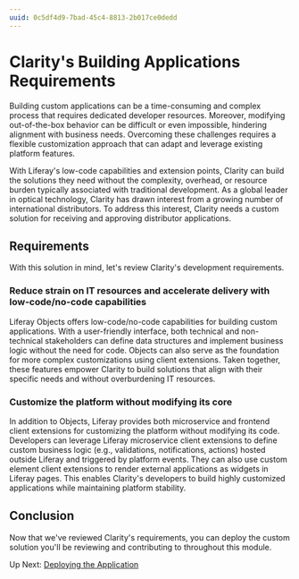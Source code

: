 ```yaml
---
uuid: 0c5df4d9-7bad-45c4-8813-2b017ce0dedd
---
```

# Clarity's Building Applications Requirements
<!--ALT: Clarity's Application Development Requirements -->

Building custom applications can be a time-consuming and complex process that requires dedicated developer resources. Moreover, modifying out-of-the-box behavior can be difficult or even impossible, hindering alignment with business needs. Overcoming these challenges requires a flexible customization approach that can adapt and leverage existing platform features.

With Liferay's low-code capabilities and extension points, Clarity can build the solutions they need without the complexity, overhead, or resource burden typically associated with traditional development. As a global leader in optical technology, Clarity has drawn interest from a growing number of international distributors. To address this interest, Clarity needs a custom solution for receiving and approving distributor applications.

## Requirements

With this solution in mind, let's review Clarity's development requirements.

### Reduce strain on IT resources and accelerate delivery with low-code/no-code capabilities

Liferay Objects offers low-code/no-code capabilities for building custom applications. With a user-friendly interface, both technical and non-technical stakeholders can define data structures and implement business logic without the need for code. Objects can also serve as the foundation for more complex customizations using client extensions. Taken together, these features empower Clarity to build solutions that align with their specific needs and without overburdening IT resources.

### Customize the platform without modifying its core

In addition to Objects, Liferay provides both microservice and frontend client extensions for customizing the platform without modifying its code. Developers can leverage Liferay microservice client extensions to define custom business logic (e.g., validations, notifications, actions) hosted outside Liferay and triggered by platform events. They can also use custom element client extensions to render external applications as widgets in Liferay pages. This enables Clarity's developers to build highly customized applications while maintaining platform stability.

<!-- TASK:
### Develop integrated solutions without extensive Liferay knowledge

### Allow developers to use their preferred languages and tools
-->

## Conclusion

Now that we've reviewed Clarity's requirements, you can deploy the custom solution you'll be reviewing and contributing to throughout this module.

Up Next: [Deploying the Application](./deploying-the-application.md)
